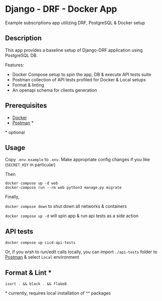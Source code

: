 # Django - DRF - Docker App
Example subscriptions app utilizing DRF, PostgreSQL &amp; Docker setup

## Description
This app provides a baseline setup of Django-DRF application using PostgreSQL DB.

Features:
- Docker Compose setup to spin the app, DB & execute API tests suite
- Postman collection of API tests profiled for Docker & Local setups
- Format & linting
- An openapi schema for clients generation
    
## Prerequisites
* [Docker](https://www.docker.com/)
* [Postman](https://www.postman.com/downloads/) &ast;

&ast; optional

## Usage
Copy `.env.example` to `.env`. Make appropriate config changes if you like (`SECRET_KEY` in particular)

Then

    docker compose up -d web
    docker-compose run --rm web python3 manage.py migrate

Finally,

`docker compose down` to shut down all networks & containers

`docker compose up -d` will spin app & run api tests as a side action

## API tests

    docker compose up cicd-api-tests

Or, if you wish to run/edit calls locally, you can import `./api-tests` folder to [Postman](https://www.postman.com/downloads/) & select `Local` environment 

## Format & Lint &ast; 

    isort . && black . && flake8

&ast; currently, requires local installation of ^^ packages